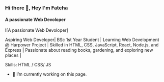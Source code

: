 ### Hi there 👋, Hey I'm Fateha
#### A passionate Web Devoloper
![A passionate Web Devoloper]

Aspiring Web Developer| BSc 1st Year Student  | Learning Web Development @ Harpower Project | Skilled in HTML, CSS, JavaScript, React, Node.js, and Express | Passionate about reading books, gardening, and exploring new places | 

Skills:  HTML / CSS/ JS

- 🔭 I’m currently working on this page. 





